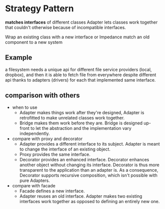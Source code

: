 Strategy Pattern
==================
__matches interfaces__ of different classes
Adapter lets classes work together that couldn't otherwise because of incompatible interfaces.

Wrap an existing class with a new interface or Impedance match an old component to a new system

Example
---------
a filesystem needs a unique api for different file service providers (local, dropbox), and then
it is able to fetch file from everywhere despite different api thanks to adapters (drivers) for each that implemented same interface.

comparison with others
----------------------
- when to use
    - Adapter makes things work after they're designed, 
    Adapter is retrofitted to make unrelated classes work together. 
    - Bridge makes them work before they are. 
    Bridge is designed up-front to let the abstraction and the implementation vary independently.
- compare with proxy and decorator
    - Adapter provides a different interface to its subject. 
    Adapter is meant to change the interface of an existing object. 
    - Proxy provides the same interface. 
    - Decorator provides an enhanced interface. 
    Decorator enhances another object without changing its interface. 
    Decorator is thus more transparent to the application than an adapter is. 
    As a consequence, Decorator supports recursive composition, which isn't possible with pure Adapters.
- compare with facade
    - Facade defines a new interface.
    - Adapter reuses an old interface. 
    Adapter makes two existing interfaces work together as opposed to defining an entirely new one. 